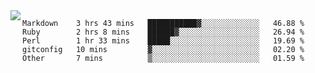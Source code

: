 

<a href="https://github.com/anuraghazra/github-readme-stats">
  <img align="left" src="https://github-readme-stats.vercel.app/api?username=kfly8&count_private=true&show_icons=true&theme=calm" />
</a>


<!--START_SECTION:waka-->

```text
Markdown    3 hrs 43 mins   ███████████▓░░░░░░░░░░░░░   46.88 %
Ruby        2 hrs 8 mins    ██████▓░░░░░░░░░░░░░░░░░░   26.94 %
Perl        1 hr 33 mins    █████░░░░░░░░░░░░░░░░░░░░   19.69 %
gitconfig   10 mins         ▓░░░░░░░░░░░░░░░░░░░░░░░░   02.20 %
Other       7 mins          ▒░░░░░░░░░░░░░░░░░░░░░░░░   01.59 %
```

<!--END_SECTION:waka-->
